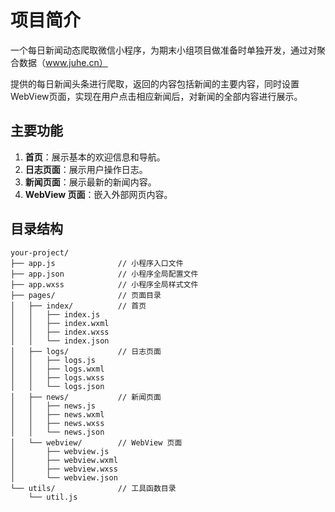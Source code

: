 # 项目简介
一个每日新闻动态爬取微信小程序，为期末小组项目做准备时单独开发，通过对聚合数据（www.juhe.cn）

提供的每日新闻头条进行爬取，返回的内容包括新闻的主要内容，同时设置WebView页面，实现在用户点击相应新闻后，对新闻的全部内容进行展示。

## 主要功能

1. **首页**：展示基本的欢迎信息和导航。
2. **日志页面**：展示用户操作日志。
3. **新闻页面**：展示最新的新闻内容。
4. **WebView 页面**：嵌入外部网页内容。

## 目录结构

```
your-project/
├── app.js              // 小程序入口文件
├── app.json            // 小程序全局配置文件
├── app.wxss            // 小程序全局样式文件
├── pages/              // 页面目录
│   ├── index/          // 首页
│   │   ├── index.js
│   │   ├── index.wxml
│   │   ├── index.wxss
│   │   └── index.json
│   ├── logs/           // 日志页面
│   │   ├── logs.js
│   │   ├── logs.wxml
│   │   ├── logs.wxss
│   │   └── logs.json
│   ├── news/           // 新闻页面
│   │   ├── news.js
│   │   ├── news.wxml
│   │   ├── news.wxss
│   │   └── news.json
│   └── webview/        // WebView 页面
│       ├── webview.js
│       ├── webview.wxml
│       ├── webview.wxss
│       └── webview.json
└── utils/              // 工具函数目录
    └── util.js

